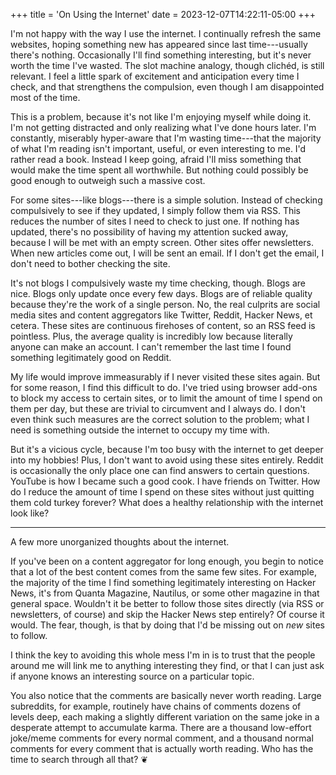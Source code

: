 +++
title = 'On Using the Internet'
date = 2023-12-07T14:22:11-05:00
+++

I'm not happy with the way I use the internet. I continually refresh the same websites, hoping something new has appeared since last time---usually there's nothing. Occasionally I'll find something interesting, but it's never worth the time I've wasted. The slot machine analogy, though clichéd, is still relevant. I feel a little spark of excitement and anticipation every time I check, and that strengthens the compulsion, even though I am disappointed most of the time.

This is a problem, because it's not like I'm enjoying myself while doing it. I'm not getting distracted and only realizing what I've done hours later. I'm constantly, miserably hyper-aware that I'm wasting time---that the majority of what I'm reading isn't important, useful, or even interesting to me. I'd rather read a book. Instead I keep going, afraid I'll miss something that would make the time spent all worthwhile. But nothing could possibly be good enough to outweigh such a massive cost.

For some sites---like blogs---there is a simple solution. Instead of checking compulsively to see if they updated, I simply follow them via RSS. This reduces the number of sites I need to check to just one. If nothing has updated, there's no possibility of having my attention sucked away, because I will be met with an empty screen. Other sites offer newsletters. When new articles come out, I will be sent an email. If I don't get the email, I don't need to bother checking the site.

It's not blogs I compulsively waste my time checking, though. Blogs are nice. Blogs only update once every few days. Blogs are of reliable quality because they're the work of a single person. No, the real culprits are social media sites and content aggregators like Twitter, Reddit, Hacker News, et cetera. These sites are continuous firehoses of content, so an RSS feed is pointless. Plus, the average quality is incredibly low because literally anyone can make an account. I can't remember the last time I found something legitimately good on Reddit.

My life would improve immeasurably if I never visited these sites again. But for some reason, I find this difficult to do. I've tried using browser add-ons to block my access to certain sites, or to limit the amount of time I spend on them per day, but these are trivial to circumvent and I always do. I don't even think such measures are the correct solution to the problem; what I need is something outside the internet to occupy my time with.

But it's a vicious cycle, because I'm too busy with the internet to get deeper into my hobbies! Plus, I don't want to avoid using these sites entirely. Reddit is occasionally the only place one can find answers to certain questions. YouTube is how I became such a good cook. I have friends on Twitter. How do I reduce the amount of time I spend on these sites without just quitting them cold turkey forever? What does a healthy relationship with the internet look like?

---

A few more unorganized thoughts about the internet.

If you've been on a content aggregator for long enough, you begin to notice that a lot of the best content comes from the same few sites. For example, the majority of the time I find something legitimately interesting on Hacker News, it's from Quanta Magazine, Nautilus, or some other magazine in that general space. Wouldn't it be better to follow those sites directly (via RSS or newsletters, of course) and skip the Hacker News step entirely? Of course it would. The fear, though, is that by doing that I'd be missing out on *new* sites to follow.

I think the key to avoiding this whole mess I'm in is to trust that the people around me will link me to anything interesting they find, or that I can just ask if anyone knows an interesting source on a particular topic.

You also notice that the comments are basically never worth reading. Large subreddits, for example, routinely have chains of comments dozens of levels deep, each making a slightly different variation on the same joke in a desperate attempt to accumulate karma. There are a thousand low-effort joke/meme comments for every normal comment, and a thousand normal comments for every comment that is actually worth reading. Who has the time to search through all that? &#x2766;
